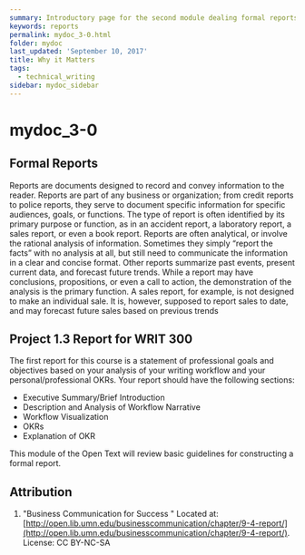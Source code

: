 ```yaml
---
summary: Introductory page for the second module dealing formal reports
keywords: reports
permalink: mydoc_3-0.html
folder: mydoc
last_updated: 'September 10, 2017'
title: Why it Matters
tags:
  - technical_writing
sidebar: mydoc_sidebar
---
```


# mydoc\_3-0

## Formal Reports

Reports are documents designed to record and convey information to the reader. Reports are part of any business or organization; from credit reports to police reports, they serve to document specific information for specific audiences, goals, or functions. The type of report is often identified by its primary purpose or function, as in an accident report, a laboratory report, a sales report, or even a book report. Reports are often analytical, or involve the rational analysis of information. Sometimes they simply “report the facts” with no analysis at all, but still need to communicate the information in a clear and concise format. Other reports summarize past events, present current data, and forecast future trends. While a report may have conclusions, propositions, or even a call to action, the demonstration of the analysis is the primary function. A sales report, for example, is not designed to make an individual sale. It is, however, supposed to report sales to date, and may forecast future sales based on previous trends

## Project 1.3 Report for WRIT 300

The first report for this course is a statement of professional goals and objectives based on your analysis of your writing workflow and your personal/professional OKRs. Your report should have the following sections:

* Executive Summary/Brief Introduction
* Description and Analysis of Workflow Narrative
* Workflow Visualization
* OKRs
* Explanation of OKR

This module of the Open Text will review basic guidelines for constructing a formal report.

## Attribution

1. "Business Communication for Success " Located at: [http://open.lib.umn.edu/businesscommunication/chapter/9-4-report/](http://open.lib.umn.edu/businesscommunication/chapter/9-4-report/). License: CC BY-NC-SA

